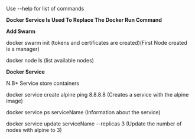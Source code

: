 
Use --help for list of commands

**Docker Service Is Used To Replace The Docker Run Command**


**Add Swarm**

docker swarm init (tokens and certificates are created)(First Node created is a manager)

docker node ls (list available nodes)

**Docker Service**

N.B* Service store containers

docker service create alpine ping 8.8.8.8 (Creates a service with the alpine image)

docker service ps serviceName (Information about the service)

docker service update serviceName --replicas 3  (Update the number of nodes with alpine to 3)



